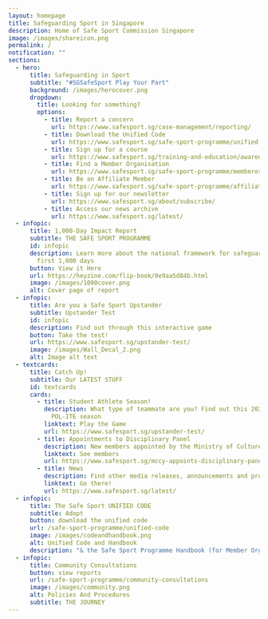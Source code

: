 ```yaml
---
layout: homepage
title: Safeguarding Sport in Singapore
description: Home of Safe Sport Commission Singapore
image: /images/shareicon.png
permalink: /
notification: ""
sections:
  - hero:
      title: Safeguarding in Sport
      subtitle: "#SGSafeSport Play Your Part"
      background: /images/herocover.png
      dropdown:
        title: Looking for something?
        options:
          - title: Report a concern
            url: https://www.safesport.sg/case-management/reporting/
          - title: Download the Unified Code
            url: https://www.safesport.sg/safe-sport-programme/unified-code/
          - title: Sign up for a course
            url: https://www.safesport.sg/training-and-education/awareness-module/
          - title: Find a Member Organisation
            url: https://www.safesport.sg/safe-sport-programme/memberorganisations/
          - title: Be an Affiliate Member
            url: https://www.safesport.sg/safe-sport-programme/affiliatemember/
          - title: Sign up for our newsletter
            url: https://www.safesport.sg/about/subscribe/
          - title: Access our news archive
            url: https://www.safesport.sg/latest/
  - infopic:
      title: 1,000-Day Impact Report
      subtitle: THE SAFE SPORT PROGRAMME
      id: infopic
      description: Learn more about the national framework for safeguarding in its
        first 1,000 days
      button: View it Here
      url: https://heyzine.com/flip-book/0e9aa5d84b.html
      image: /images/1000cover.png
      alt: Cover page of report
  - infopic:
      title: Are you a Safe Sport Upstander
      subtitle: Upstander Test
      id: infopic
      description: Find out through this interactive game
      button: Take the test!
      url: https://www.safesport.sg/upstander-test/
      image: /images/Wall_Decal_2.png
      alt: Image alt text
  - textcards:
      title: Catch Up!
      subtitle: Our LATEST STUFF
      id: textcards
      cards:
        - title: Student Athlete Season!
          description: What type of teammate are you? Find out this 2024/25 SUniG and
            POL-ITE season
          linktext: Play the Game
          url: https://www.safesport.sg/upstander-test/
        - title: Appointments to Disciplinary Panel
          description: New members appointed by the Ministry of Culture, Community and Youth
          linktext: See members
          url: https://www.safesport.sg/mccy-appoints-disciplinary-panel-members-for-second-term/
        - title: News
          description: Find other media releases, announcements and projects
          linktext: Go there!
          url: https://www.safesport.sg/latest/
  - infopic:
      title: The Safe Sport UNIFIED CODE
      subtitle: Adopt
      button: download the unified code
      url: /safe-sport-programme/unified-code
      image: /images/codeandhandbook.png
      alt: Unified Code and Handbook
      description: "& the Safe Sport Programme Handbook (for Member Organisations)"
  - infopic:
      title: Community Consultations
      button: view reports
      url: /safe-sport-programme/community-consultations
      image: /images/community.png
      alt: Policies And Procedures
      subtitle: THE JOURNEY
---
```

